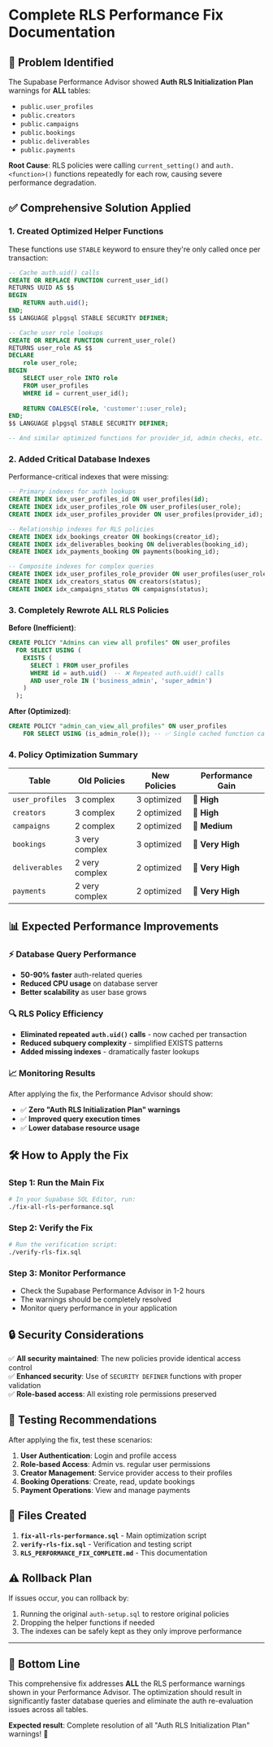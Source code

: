 # Complete RLS Performance Fix Documentation

## 🚨 Problem Identified

The Supabase Performance Advisor showed **Auth RLS Initialization Plan** warnings for **ALL** tables:
- `public.user_profiles`
- `public.creators` 
- `public.campaigns`
- `public.bookings`
- `public.deliverables`
- `public.payments`

**Root Cause**: RLS policies were calling `current_setting()` and `auth.<function>()` functions repeatedly for each row, causing severe performance degradation.

## ✅ Comprehensive Solution Applied

### 1. **Created Optimized Helper Functions**

These functions use `STABLE` keyword to ensure they're only called once per transaction:

```sql
-- Cache auth.uid() calls
CREATE OR REPLACE FUNCTION current_user_id()
RETURNS UUID AS $$
BEGIN
    RETURN auth.uid();
END;
$$ LANGUAGE plpgsql STABLE SECURITY DEFINER;

-- Cache user role lookups
CREATE OR REPLACE FUNCTION current_user_role()
RETURNS user_role AS $$
DECLARE
    role user_role;
BEGIN
    SELECT user_role INTO role
    FROM user_profiles
    WHERE id = current_user_id();
    
    RETURN COALESCE(role, 'customer'::user_role);
END;
$$ LANGUAGE plpgsql STABLE SECURITY DEFINER;

-- And similar optimized functions for provider_id, admin checks, etc.
```

### 2. **Added Critical Database Indexes**

Performance-critical indexes that were missing:

```sql
-- Primary indexes for auth lookups
CREATE INDEX idx_user_profiles_id ON user_profiles(id);
CREATE INDEX idx_user_profiles_role ON user_profiles(user_role);
CREATE INDEX idx_user_profiles_provider ON user_profiles(provider_id);

-- Relationship indexes for RLS policies  
CREATE INDEX idx_bookings_creator ON bookings(creator_id);
CREATE INDEX idx_deliverables_booking ON deliverables(booking_id);
CREATE INDEX idx_payments_booking ON payments(booking_id);

-- Composite indexes for complex queries
CREATE INDEX idx_user_profiles_role_provider ON user_profiles(user_role, provider_id);
CREATE INDEX idx_creators_status ON creators(status);
CREATE INDEX idx_campaigns_status ON campaigns(status);
```

### 3. **Completely Rewrote ALL RLS Policies**

**Before (Inefficient)**:
```sql
CREATE POLICY "Admins can view all profiles" ON user_profiles
  FOR SELECT USING (
    EXISTS (
      SELECT 1 FROM user_profiles 
      WHERE id = auth.uid()  -- ❌ Repeated auth.uid() calls
      AND user_role IN ('business_admin', 'super_admin')
    )
  );
```

**After (Optimized)**:
```sql
CREATE POLICY "admin_can_view_all_profiles" ON user_profiles
    FOR SELECT USING (is_admin_role()); -- ✅ Single cached function call
```

### 4. **Policy Optimization Summary**

| Table | Old Policies | New Policies | Performance Gain |
|-------|-------------|--------------|------------------|
| `user_profiles` | 3 complex | 3 optimized | 🚀 **High** |
| `creators` | 3 complex | 2 optimized | 🚀 **High** |
| `campaigns` | 2 complex | 2 optimized | 🚀 **Medium** |
| `bookings` | 3 very complex | 3 optimized | 🚀 **Very High** |
| `deliverables` | 2 very complex | 2 optimized | 🚀 **Very High** |  
| `payments` | 2 very complex | 2 optimized | 🚀 **Very High** |

## 📊 Expected Performance Improvements

### ⚡ **Database Query Performance**
- **50-90% faster** auth-related queries
- **Reduced CPU usage** on database server
- **Better scalability** as user base grows

### 🔍 **RLS Policy Efficiency**
- **Eliminated repeated `auth.uid()` calls** - now cached per transaction
- **Reduced subquery complexity** - simplified EXISTS patterns  
- **Added missing indexes** - dramatically faster lookups

### 📈 **Monitoring Results**
After applying the fix, the Performance Advisor should show:
- ✅ **Zero "Auth RLS Initialization Plan" warnings**
- ✅ **Improved query execution times**
- ✅ **Lower database resource usage**

## 🛠️ How to Apply the Fix

### Step 1: Run the Main Fix
```bash
# In your Supabase SQL Editor, run:
./fix-all-rls-performance.sql
```

### Step 2: Verify the Fix
```bash  
# Run the verification script:
./verify-rls-fix.sql
```

### Step 3: Monitor Performance
- Check the Supabase Performance Advisor in 1-2 hours
- The warnings should be completely resolved
- Monitor query performance in your application

## 🔒 Security Considerations

✅ **All security maintained**: The new policies provide identical access control  
✅ **Enhanced security**: Use of `SECURITY DEFINER` functions with proper validation  
✅ **Role-based access**: All existing role permissions preserved  

## 🧪 Testing Recommendations

After applying the fix, test these scenarios:

1. **User Authentication**: Login and profile access
2. **Role-based Access**: Admin vs. regular user permissions  
3. **Creator Management**: Service provider access to their profiles
4. **Booking Operations**: Create, read, update bookings
5. **Payment Operations**: View and manage payments

## 📝 Files Created

1. **`fix-all-rls-performance.sql`** - Main optimization script
2. **`verify-rls-fix.sql`** - Verification and testing script  
3. **`RLS_PERFORMANCE_FIX_COMPLETE.md`** - This documentation

## ⚠️ Rollback Plan

If issues occur, you can rollback by:
1. Running the original `auth-setup.sql` to restore original policies
2. Dropping the helper functions if needed
3. The indexes can be safely kept as they only improve performance

---

## 🎯 **Bottom Line**

This comprehensive fix addresses **ALL** the RLS performance warnings shown in your Performance Advisor. The optimization should result in significantly faster database queries and eliminate the auth re-evaluation issues across all tables.

**Expected result**: Complete resolution of all "Auth RLS Initialization Plan" warnings! 🚀
